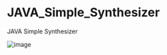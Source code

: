 # JAVA_Simple_Synthesizer
JAVA Simple Synthesizer

![image](https://github.com/DmPanf/JAVA_Simple_Synthesizer/assets/99917230/fa51aaf1-f43a-4c77-8e91-c155bb6be4e5)

